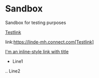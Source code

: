 # Sandbox
Sandbox for testing purposes

[Testlink](https://linde-mh.connect.com)

link:https://linde-mh.connect.com[Testlink]

[I'm an inline-style link with title](https://www.google.com "Google's Homepage")

- Line1

.. Line2
